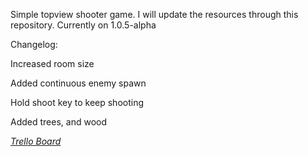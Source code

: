Simple topview shooter game.
I will update the resources through this repository.
Currently on 1.0.5-alpha

Changelog:

Increased room size

Added continuous enemy spawn

Hold shoot key to keep shooting

Added trees, and wood

_[Trello Board](https://trello.com/invite/b/68253691afdafba23b30eed1/ATTI2194caeb3457a5994fbbade8f0e53bf7962842DA/roundsmith)_  

